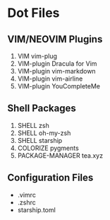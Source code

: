 # Dot Files

## VIM/NEOVIM Plugins

1. VIM              vim-plug
2. VIM-plugin       Dracula for Vim
3. VIM-plugin       vim-markdown
4. VIM-plugin       vim-airline
5. VIM-plugin       YouCompleteMe

## Shell Packages

1. SHELL            zsh
2. SHELL            oh-my-zsh
3. SHELL            starship
4. COLORIZE         pygments
5. PACKAGE-MANAGER tea.xyz

## Configuration Files

* .vimrc
* .zshrc
* starship.toml
